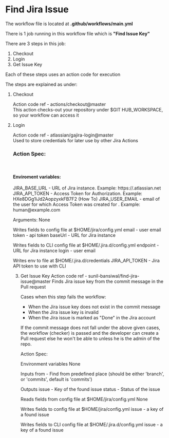 # Find Jira Issue

<p>The workflow file is located at <strong>.github/workflows/main.yml</strong></p>

<p>There is 1 job running in this workflow file which is <strong>"Find Issue Key"</strong></p>

<p>There are 3 steps in this job:</p>

<ol>
   <li>Checkout</li>
   <li>Login</li>
   <li>Get Issue Key</li>
</ol>

<p>Each of these steps uses an action code for execution</p>

<p>The steps are explained as under:</p>
<ol>
   <li><p>Checkout</p>
   <p>Action code ref - actions/checkout@master<br />
   This action checks-out your repository under $GIT HUB_WORKSPACE, so your workflow can access it<br />
   </p>
   </li>   
   
  <li><p>Login</p>
   <p>Action code ref - atlassian/gajira-login@master<br />
   Used to store credentials for later use by other Jira Actions<br />
   
   <h3>Action Spec:</h3> </br>
   
   <h4>Enviroment variables:</h4>
   JIRA_BASE_URL - URL of Jira instance. Example: https://<yourdomain>.atlassian.net
   JIRA_API_TOKEN - Access Token for Authorization. Example: HXe8DGg1iJd2AopzyxkFB7F2 (How To)
   JIRA_USER_EMAIL - email of the user for which Access Token was created for . Example: human@example.com

   Arguments:
   None

   Writes fields to config file at $HOME/jira/config.yml
   email - user email
   token - api token
   baseUrl - URL for Jira instance

   Writes fields to CLI config file at $HOME/.jira.d/config.yml
   endpoint - URL for Jira instance
   login - user email

   Writes env to file at $HOME/.jira.d/credentials
   JIRA_API_TOKEN - Jira API token to use with CLI
  
3) Get Issue Key
   Action code ref - sunil-bansiwal/find-jira-issue@master
   Finds Jira issue key from the commit message in the Pull request
   
   Cases when this step fails the workflow:
   - When the Jira issue key does not exist in the commit message
   - When the Jira issue key is invalid
   - When the Jira issue is marked as "Done" in the Jira account
   
   If the commit message does not fall under the above given cases, the workflow (checker) is passed and the developer can        create a Pull request else he won't be able to unless he is the admin of the repo.
   
   Action Spec:
   
   Environment variables
   None
   
   Inputs
   from - Find from predefined place (should be either 'branch', or 'commits', default is 'commits')

   Outputs
   issue - Key of the found issue
   status - Status of the issue
   
   Reads fields from config file at $HOME/jira/config.yml
   None

   Writes fields to config file at $HOME/jira/config.yml
   issue - a key of a found issue
   
   Writes fields to CLI config file at $HOME/.jira.d/config.yml
   issue - a key of a found issue
  
